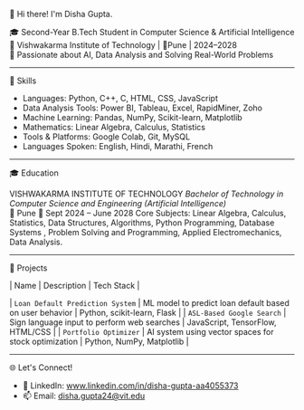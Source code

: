 👋 Hi there! I'm Disha Gupta.

🎓 Second-Year B.Tech Student in Computer Science & Artificial Intelligence  
🏫 Vishwakarma Institute of Technology | 📍Pune | 2024–2028  
🧠 Passionate about AI, Data Analysis and Solving Real-World Problems

----------------------------------------------------------------------------------------------------------------------------------------------------------------------------------------

 💼 Skills

- Languages: Python, C++, C, HTML, CSS, JavaScript
- Data Analysis Tools: Power BI, Tableau, Excel, RapidMiner, Zoho
- Machine Learning: Pandas, NumPy, Scikit-learn, Matplotlib
- Mathematics: Linear Algebra, Calculus, Statistics
- Tools & Platforms: Google Colab, Git, MySQL
- Languages Spoken: English, Hindi, Marathi, French

----------------------------------------------------------------------------------------------------------------------------------------------------------------------------------------

 🎓 Education

VISHWAKARMA INSTITUTE OF TECHNOLOGY 
_Bachelor of Technology in Computer Science and Engineering (Artificial Intelligence)_  
📍 Pune 
📅 Sept 2024 – June 2028 
Core Subjects: Linear Algebra, Calculus, Statistics, Data Structures, Algorithms, Python Programming, Database Systems , Problem Solving and Programming, Applied Electromechanics, Data Analysis. 

----------------------------------------------------------------------------------------------------------------------------------------------------------------------------------------

📂 Projects

| Name | Description | Tech Stack |

| `Loan Default Prediction System` | ML model to predict loan default based on user behavior | Python, scikit-learn, Flask |
| `ASL-Based Google Search` | Sign language input to perform web searches | JavaScript, TensorFlow, HTML/CSS |
| `Portfolio Optimizer` | AI system using vector spaces for stock optimization | Python, NumPy, Matplotlib |

----------------------------------------------------------------------------------------------------------------------------------------------------------------------------------------

🌐 Let's Connect!

- 🔗 LinkedIn: www.linkedin.com/in/disha-gupta-aa4055373
- 📫 Email: disha.gupta24@vit.edu

